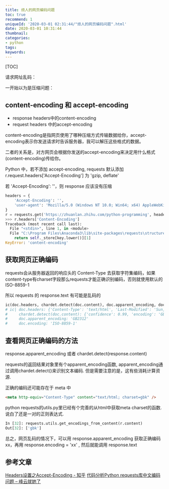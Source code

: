 ```yaml
---
title: 烦人的网页编码问题
toc: true
recommend: 1
uniqueId: '2020-03-01 02:31:44/"烦人的网页编码问题".html'
date: 2020-03-01 10:31:44
thumbnail:
categories:
- python
tags:
keywords:
---
```


[TOC]

<!--more-->

请求网址乱码：

一开始以为是压缩问题：

## content-encoding 和 accept-encoding

- response headers中的content-encoding
- request headers 中的accept-encoding

content-encoding是指网页使用了哪种压缩方式传输数据给你，accept-encoding表示你发送请求时告诉服务器，我可以解压这些格式的数据。

二者的关系是，对方网页会根据你发送的accept-encoding来决定用什么格式(content-encoding)传给你。

Python 中，若不添加 accept-encoding, requests 默认添加 r.request.headers['Accept-Encoding'] 为 'gzip, deflate'

若 'Accept-Encoding': ''，则 response 应该没有压缩

```python
headers = {
    'Accept-Encoding': '',
    'user-agent': 'Mozilla/5.0 (Windows NT 10.0; Win64; x64) AppleWebKit/537.36 (KHTML, like Gecko) Chrome/65.0.3325.181 Safari/537.36'
}
r = requests.get('https://zhuanlan.zhihu.com/python-programming', headers = headers)
>>> r.headers['Content-Encoding']
Traceback (most recent call last):
  File "<stdin>", line 1, in <module>
  File "C:\Program Files\Anaconda3\lib\site-packages\requests\structures.py", line 54, in __getitem__
    return self._store[key.lower()][1]
KeyError: 'content-encoding'
```



## 获取网页正确编码

requests会从服务器返回的响应头的 Content-Type 去获取字符集编码，如果content-type有charset字段那么requests才能正确识别编码，否则就使用默认的 ISO-8859-1

所以 requests 的 response.text 有可能是乱码的

```python
ic(doc.headers, chardet.detect(doc.content), doc.apparent_encoding, doc.encoding)
# ic| doc.headers: {'Content-Type': 'text/html', 'Last-Modified': 'Sun, 01 Mar 2020 00:49:50 GMT', 'Vary': 'Accept-Encoding', 'ETag': 'W/"5e5b06ae-1da6a"', 'Expires': 'Sun, 01 Mar 2020 02:44:33 GMT', 'Cache-Control': 'max-age=300', 'P3P': 'CP=CAO PSA OUR', 'Content-Encoding': 'gzip', 'Content-Length': '25940', 'Accept-Ranges': 'bytes', 'Date': 'Sun, 01 Mar 2020 02:44:01 GMT', 'Age': '267', 'Connection': 'keep-alive', 'X-Hits': '4'}
#     chardet.detect(doc.content): {'confidence': 0.99, 'encoding': 'GB2312', 'language': 'Chinese'}
#     doc.apparent_encoding: 'GB2312'
#     doc.encoding: 'ISO-8859-1'
```



## 查看网页正确编码的方法

response.apparent_encoding 或者 chardet.detect(response.content)

requests的返回结果对象里有个apparent_encoding函数, apparent_encoding通过调用chardet.detect()来识别文本编码. 但是需要注意的是，这有些消耗计算资源.

正确的编码还可能存在于 meta 中

```html
<meta http-equiv="Content-Type" content="text/html; charset=gbk" />
```

python requests的utils.py里已经有个完善的从html中获取meta charset的函数. 说白了还是一对的正则表达式.

```python
In [32]: requests.utils.get_encodings_from_content(r.content)
Out[32]: ['gbk']
```



总之，网页乱码的情况下，可以用 response.apparent_encoding 获取正确编码xx，再用 response.encoding = 'xx' , 然后就能调用 response.text

## 参考文章

[Headers设置之Accept-Encoding - 知乎](https://zhuanlan.zhihu.com/p/35643926)
[代码分析Python requests库中文编码问题 – 峰云就她了](http://xiaorui.cc/archives/2786)
